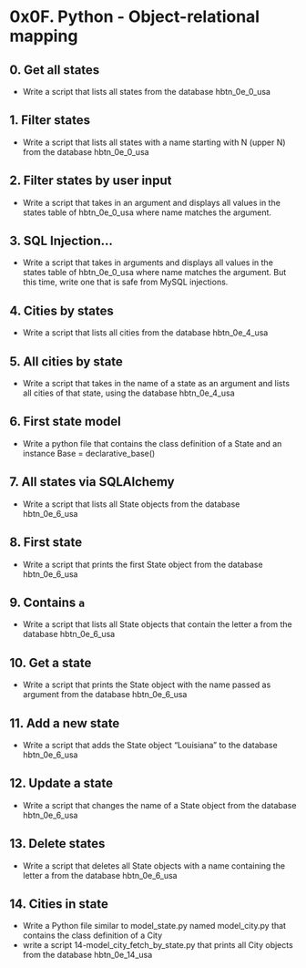 # 0x0F. Python - Object-relational mapping
## 0. Get all states 
* Write a script that lists all states from the database hbtn_0e_0_usa
## 1. Filter states
* Write a script that lists all states with a name starting with N (upper N) from the database hbtn_0e_0_usa
## 2. Filter states by user input
* Write a script that takes in an argument and displays all values in the states table of hbtn_0e_0_usa where name matches the argument.
## 3. SQL Injection...
* Write a script that takes in arguments and displays all values in the states table of hbtn_0e_0_usa where name matches the argument. But this time, write one that is safe from MySQL injections.
## 4. Cities by states
* Write a script that lists all cities from the database hbtn_0e_4_usa
## 5. All cities by state 
* Write a script that takes in the name of a state as an argument and lists all cities of that state, using the database hbtn_0e_4_usa
## 6. First state model
* Write a python file that contains the class definition of a State and an instance Base = declarative_base()
## 7. All states via SQLAlchemy
* Write a script that lists all State objects from the database hbtn_0e_6_usa
## 8. First state
* Write a script that prints the first State object from the database hbtn_0e_6_usa
## 9. Contains `a` 
* Write a script that lists all State objects that contain the letter a from the database hbtn_0e_6_usa
## 10. Get a state
* Write a script that prints the State object with the name passed as argument from the database hbtn_0e_6_usa
## 11. Add a new state
* Write a script that adds the State object “Louisiana” to the database hbtn_0e_6_usa
## 12. Update a state 
* Write a script that changes the name of a State object from the database hbtn_0e_6_usa
## 13. Delete states
* Write a script that deletes all State objects with a name containing the letter a from the database hbtn_0e_6_usa
## 14. Cities in state 
* Write a Python file similar to model_state.py named model_city.py that contains the class definition of a City
* write a script 14-model_city_fetch_by_state.py that prints all City objects from the database hbtn_0e_14_usa

